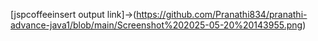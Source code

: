 [jspcoffeeinsert output link]->(https://github.com/Pranathi834/pranathi-advance-java1/blob/main/Screenshot%202025-05-20%20143955.png)
